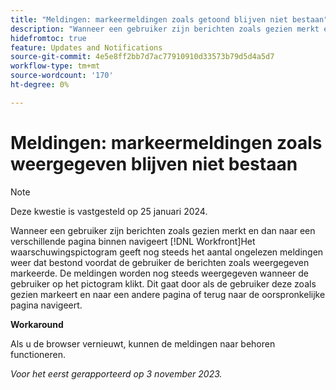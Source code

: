 ```yaml
---
title: "Meldingen: markeermeldingen zoals getoond blijven niet bestaan"
description: "Wanneer een gebruiker zijn berichten zoals gezien merkt en dan aan een verschillende pagina binnen Workfront navigeert, toont het berichtpictogram nog het aantal ongelezen berichten die bestonden alvorens de gebruiker hen zoals gezien merkte, en de berichten nog een lijst wanneer de gebruiker het pictogram klikt. Dit gaat door als de gebruiker deze zoals gezien markeert en naar een andere pagina of terug naar de oorspronkelijke pagina navigeert."
hidefromtoc: true
feature: Updates and Notifications
source-git-commit: 4e5e8ff2bb7d7ac77910910d33573b79d5d4a5d7
workflow-type: tm+mt
source-wordcount: '170'
ht-degree: 0%

---
```



# Meldingen: markeermeldingen zoals weergegeven blijven niet bestaan

>[!NOTE]
>
>Deze kwestie is vastgesteld op 25 januari 2024.

Wanneer een gebruiker zijn berichten zoals gezien merkt en dan naar een verschillende pagina binnen navigeert [!DNL Workfront]Het waarschuwingspictogram geeft nog steeds het aantal ongelezen meldingen weer dat bestond voordat de gebruiker de berichten zoals weergegeven markeerde. De meldingen worden nog steeds weergegeven wanneer de gebruiker op het pictogram klikt. Dit gaat door als de gebruiker deze zoals gezien markeert en naar een andere pagina of terug naar de oorspronkelijke pagina navigeert.

**Workaround**

Als u de browser vernieuwt, kunnen de meldingen naar behoren functioneren.

_Voor het eerst gerapporteerd op 3 november 2023._
